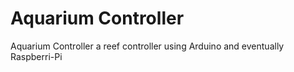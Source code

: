 # Aquarium Controller

Aquarium Controller a reef controller using Arduino and eventually Raspberri-Pi


